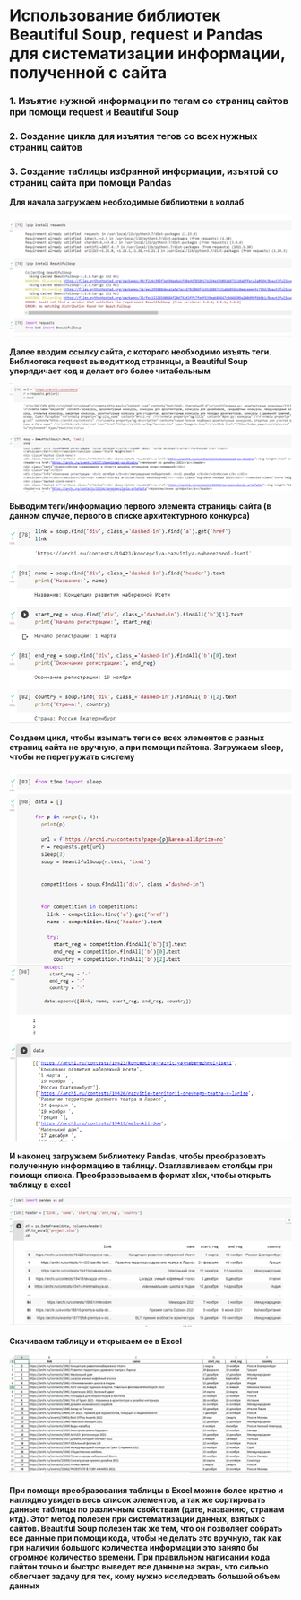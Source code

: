# Использование библиотек Beautiful Soup, request и Pandas для систематизации информации, полученной с сайта
### 1. Изъятие нужной информации по тегам со страниц сайтов при помощи request и Beautiful Soup
### 2. Создание цикла для изъятия тегов со всех нужных страниц сайтов
### 3. Создание таблицы избранной информации, изъятой со страниц сайта при помощи Pandas

**Для начала загружаем необходимые библиотеки в коллаб**

![](https://github.com/MariaMaximova05/Project/blob/main/1.png)

**Далее вводим ссылку сайта, с которого необходимо изъять теги.
Библиотека request выводит код страницы, а Beautiful Soup упорядичает код и делает его более читабельным**

![](https://github.com/MariaMaximova05/Project/blob/main/2.png)

**Выводим теги/информацию первого элемента страницы сайта (в данном случае, первого в списке архитектурного конкурса)**

![](https://github.com/MariaMaximova05/Project/blob/main/3.png)

**Создаем цикл, чтобы изымать теги со всех элементов с разных страниц сайта не вручную, а при помощи пайтона. Загружаем sleep, чтобы не перегружать систему**

![](https://github.com/MariaMaximova05/Project/blob/main/4.png)
![](https://github.com/MariaMaximova05/Project/blob/main/6.png)

**И наконец загружаем библиотеку Pandas, чтобы преобразовать полученную информацию в таблицу. Озаглавливаем столбцы при помощи списка. Преобразовываем в формат xlsx, чтобы открыть таблицу в excel**

![](https://github.com/MariaMaximova05/Project/blob/main/7.png)

**Скачиваем таблицу и открываем ее в Excel**

![](https://github.com/MariaMaximova05/Project/blob/main/8.png)

#### При помощи преобразования таблицы в Excel можно более кратко и наглядно увидеть весь список элементов, а так же сортировать данные таблицы по различным свойствам (дате, названию, странам итд). Этот метод полезен при систематизации данных, взятых с сайтов. Beautiful Soup полезен так же тем, что он позволяет собрать все данные при помощи кода, чтобы не делать это вручную, так как при наличии большого количества информации это заняло бы огромное количество времени. При правильном написании кода пайтон точно и быстро выведет все данные на экран, что сильно облегчает задачу для тех, кому нужно исследовать большой объем данных ####
